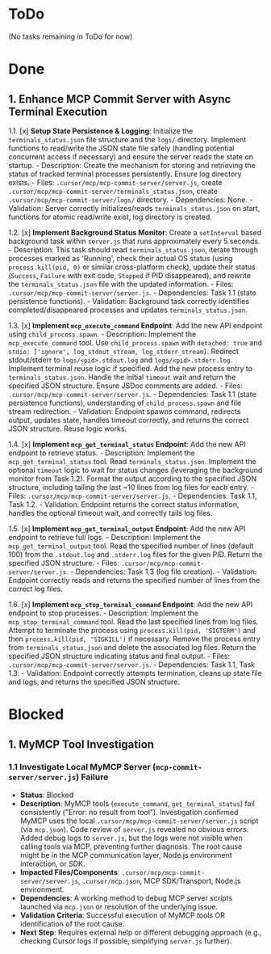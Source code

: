 # ToDo

(No tasks remaining in ToDo for now)

# Done

## 1. Enhance MCP Commit Server with Async Terminal Execution
1.1. [x] **Setup State Persistence & Logging**: Initialize the `terminals_status.json` file structure and the `logs/` directory. Implement functions to read/write the JSON state file safely (handling potential concurrent access if necessary) and ensure the server reads the state on startup.
    - Description: Create the mechanism for storing and retrieving the status of tracked terminal processes persistently. Ensure log directory exists.
    - Files: `.cursor/mcp/mcp-commit-server/server.js`, create `.cursor/mcp/mcp-commit-server/terminals_status.json`, create `.cursor/mcp/mcp-commit-server/logs/` directory.
    - Dependencies: None.
    - Validation: Server correctly initializes/reads `terminals_status.json` on start, functions for atomic read/write exist, log directory is created.

1.2. [x] **Implement Background Status Monitor**: Create a `setInterval` based background task within `server.js` that runs approximately every 5 seconds.
    - Description: This task should read `terminals_status.json`, iterate through processes marked as 'Running', check their actual OS status (using `process.kill(pid, 0)` or similar cross-platform check), update their status (`Success`, `Failure` with exit code, `Stopped` if PID disappeared), and rewrite the `terminals_status.json` file with the updated information.
    - Files: `.cursor/mcp/mcp-commit-server/server.js`.
    - Dependencies: Task 1.1 (state persistence functions).
    - Validation: Background task correctly identifies completed/disappeared processes and updates `terminals_status.json`.

1.3. [x] **Implement `mcp_execute_command` Endpoint**: Add the new API endpoint using `child_process.spawn`.
    - Description: Implement the `mcp_execute_command` tool. Use `child_process.spawn` with `detached: true` and `stdio: ['ignore', log_stdout_stream, log_stderr_stream]`. Redirect stdout/stderr to `logs/<pid>.stdout.log` and `logs/<pid>.stderr.log`. Implement terminal reuse logic if specified. Add the new process entry to `terminals_status.json`. Handle the initial `timeout` wait and return the specified JSON structure. Ensure JSDoc comments are added.
    - Files: `.cursor/mcp/mcp-commit-server/server.js`.
    - Dependencies: Task 1.1 (state persistence functions), understanding of `child_process.spawn` and file stream redirection.
    - Validation: Endpoint spawns command, redirects output, updates state, handles timeout correctly, and returns the correct JSON structure. Reuse logic works.

1.4. [x] **Implement `mcp_get_terminal_status` Endpoint**: Add the new API endpoint to retrieve status.
    - Description: Implement the `mcp_get_terminal_status` tool. Read `terminals_status.json`. Implement the optional `timeout` logic to wait for status changes (leveraging the background monitor from Task 1.2). Format the output according to the specified JSON structure, including tailing the last ~10 lines from log files for each entry.
    - Files: `.cursor/mcp/mcp-commit-server/server.js`.
    - Dependencies: Task 1.1, Task 1.2.
    - Validation: Endpoint returns the correct status information, handles the optional timeout wait, and correctly tails log files.

1.5. [x] **Implement `mcp_get_terminal_output` Endpoint**: Add the new API endpoint to retrieve full logs.
    - Description: Implement the `mcp_get_terminal_output` tool. Read the specified number of lines (default 100) from the `.stdout.log` and `.stderr.log` files for the given PID. Return the specified JSON structure.
    - Files: `.cursor/mcp/mcp-commit-server/server.js`.
    - Dependencies: Task 1.3 (log file creation).
    - Validation: Endpoint correctly reads and returns the specified number of lines from the correct log files.

1.6. [x] **Implement `mcp_stop_terminal_command` Endpoint**: Add the new API endpoint to stop processes.
    - Description: Implement the `mcp_stop_terminal_command` tool. Read the last specified lines from log files. Attempt to terminate the process using `process.kill(pid, 'SIGTERM')` and then `process.kill(pid, 'SIGKILL')` if necessary. Remove the process entry from `terminals_status.json` and delete the associated log files. Return the specified JSON structure indicating status and final output.
    - Files: `.cursor/mcp/mcp-commit-server/server.js`.
    - Dependencies: Task 1.1, Task 1.3.
    - Validation: Endpoint correctly attempts termination, cleans up state file and logs, and returns the specified JSON structure.

# Blocked

## 1. MyMCP Tool Investigation

### 1.1 Investigate Local MyMCP Server (`mcp-commit-server/server.js`) Failure
- **Status**: Blocked
- **Description**: MyMCP tools (`execute_command`, `get_terminal_status`) fail consistently ("Error: no result from tool"). Investigation confirmed MyMCP uses the local `.cursor/mcp/mcp-commit-server/server.js` script (via `mcp.json`). Code review of `server.js` revealed no obvious errors. Added debug logs to `server.js`, but the logs were not visible when calling tools via MCP, preventing further diagnosis. The root cause might be in the MCP communication layer, Node.js environment interaction, or SDK.
- **Impacted Files/Components**: `.cursor/mcp/mcp-commit-server/server.js`, `.cursor/mcp.json`, MCP SDK/Transport, Node.js environment.
- **Dependencies**: A working method to debug MCP server scripts launched via `mcp.json` or resolution of the underlying issue.
- **Validation Criteria**: Successful execution of MyMCP tools OR identification of the root cause.
- **Next Step**: Requires external help or different debugging approach (e.g., checking Cursor logs if possible, simplifying `server.js` further).

